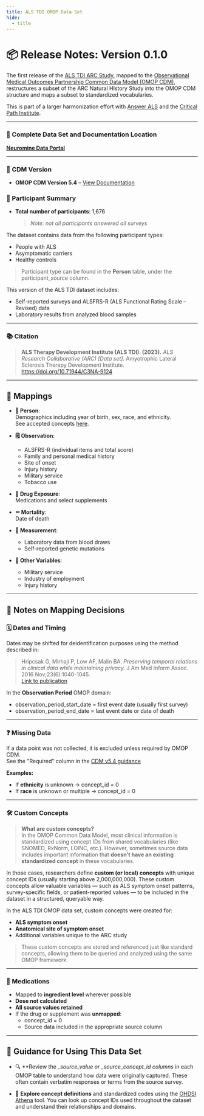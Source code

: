 ```yaml
---
title: ALS TDI OMOP Data Set
hide:
  - title
---
```


# 📦 Release Notes: Version 0.1.0

The first release of the [ALS TDI ARC Study](https://www.als.net/arc/), mapped to the [Observational Medical Outcomes Partnership Common Data Model (OMOP CDM)](https://ohdsi.github.io/CommonDataModel/), restructures a subset of the ARC Natural HIstory Study into the OMOP CDM structure and maps a subset to standardized vocabularies.

This is part of a larger harmonization effort with [Answer ALS](https://www.answerals.org/) and the [Critical Path Institute](https://c-path.org/program/critical-path-for-rare-neurodegenerative-diseases/).

---

### 📁 Complete Data Set and Documentation Location  
**[Neuromine Data Portal](https://data.answerals.org/home)**

---

### 🧮 CDM Version  
- **OMOP CDM Version 5.4** – [View Documentation](https://ohdsi.github.io/CommonDataModel/cdm54.html)


### 👥 Participant Summary  
- **Total number of participants**: 1,676  
  > *Note: not all participants answered all surveys*

The dataset contains data from the following participant types:
- People with ALS
- Asymptomatic carriers
- Healthy controls  

> Participant type can be found in the **Person** table, under the participant_source column.

This version of the ALS TDI dataset includes:
- Self-reported surveys and ALSFRS-R (ALS Functional Rating Scale – Revised) data
- Laboratory results from analyzed blood samples

---

### 📚 Citation

> **ALS Therapy Development Institute (ALS TDI). (2023).**  *ALS Research Collaborative (ARC) [Data set].*  Amyotrophic Lateral Sclerosis Therapy Development Institute.   https://doi.org/10.71944/C3NA-9124

---

## 🧩 Mappings

- **🧍 Person**:  
  Demographics including year of birth, sex, race, and ethnicity.  
  See accepted concepts [here](https://ohdsi.github.io/CommonDataModel/cdm54.html).

- **🗒️ Observation**:  
  - ALSFRS-R (individual items and total score)  
  - Family and personal medical history  
  - Site of onset  
  - Injury history  
  - Military service  
  - Tobacco use

- **💊 Drug Exposure**:  
  Medications and select supplements

- **⚰️ Mortality**:  
  Date of death

- **🧪 Measurement**:  
  - Laboratory data from blood draws  
  - Self-reported genetic mutations

- **📌 Other Variables**:  
  - Military service  
  - Industry of employment  
  - Injury history

---

## 📌 Notes on Mapping Decisions

### 🗓️ Dates and Timing

Dates may be shifted for deidentification purposes using the method described in:

> Hripcsak G, Mirhaji P, Low AF, Malin BA.  *Preserving temporal relations in clinical data while maintaining privacy.*  J Am Med Inform Assoc. 2016 Nov;23(6):1040-1045.  
> [Link to publication](https://doi.org/10.1093/jamia/ocw001)  

In the **Observation Period** OMOP domain:
- observation_period_start_date = first event date (usually first survey)  
- observation_period_end_date = last event date or date of death

---

### ❓ Missing Data

If a data point was not collected, it is excluded unless required by OMOP CDM.  
See the "Required" column in the [CDM v5.4 guidance](https://ohdsi.github.io/CommonDataModel/cdm54.html)

**Examples:**
- If **ethnicity** is unknown → concept_id = 0  
- If **race** is unknown or multiple → concept_id = 0

---

### 🛠️ Custom Concepts
> **What are custom concepts?**  
In the OMOP Common Data Model, most clinical information is standardized using concept IDs from shared vocabularies (like SNOMED, RxNorm, LOINC, etc.). However, sometimes source data includes important information that **doesn’t have an existing standardized concept** in these vocabularies.

In those cases, researchers define **custom (or local) concepts** with unique concept IDs (usually starting above 2,000,000,000). These custom concepts allow valuable variables — such as ALS symptom onset patterns, survey-specific fields, or patient-reported values — to be included in the dataset in a structured, queryable way.

In the ALS TDI OMOP data set, custom concepts were created for:
- **ALS symptom onset**
- **Anatomical site of symptom onset**
- Additional variables unique to the ARC study

> These custom concepts are stored and referenced just like standard concepts, allowing them to be queried and analyzed using the same OMOP framework.


---

### 💊 Medications

- Mapped to **ingredient level** wherever possible  
- **Dose not calculated**  
- **All source values retained**  
- If the drug or supplement was **unmapped**:
  - concept_id = 0
  - Source data included in the appropriate source column

---

## 🧭 Guidance for Using This Data Set

- 🔍 **Review the *_source_value or *_source_concept_id columns** in each OMOP table to understand how data were originally captured. These often contain verbatim responses or terms from the source survey.

- 🧠 **Explore concept definitions** and standardized codes using the [OHDSI Athena](https://athena.ohdsi.org/) tool. You can look up concept IDs used throughout the dataset and understand their relationships and domains.
